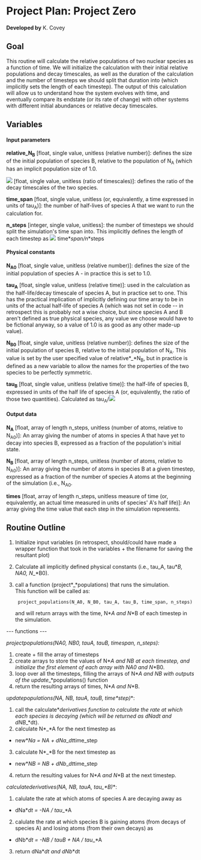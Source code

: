 Project Plan: Project Zero
=====================

**Developed by** K. Covey

Goal
---------
This routine will calculate the relative populations of two nuclear species as a function of time. We will initialize the calculation with their initial relative populations and decay timescales, as well as the duration of the calculation and the number of timesteps we should split that duration into (which implicitly sets the length of each timestep).  The output of this calculation will allow us to understand how the system evolves with time, and eventually compare its endstate (or its rate of change) with other systems with different initial abundances or relative decay timescales. 


Variables
---------

#### Input parameters

**relative_N<sub>B</sub>** [float, single value, unitless (relative number)]: defines the size of the initial population of species B, relative to the population of N<sub>A</sub> (which has an implicit population size of 1.0. 

**<img src="https://render.githubusercontent.com/render/math?math=\gamma">** [float, single value, unitless (ratio of timescales)]: defines the ratio of the decay timescales of the two species. 

**time_span** [float, single value, unitless (or, equivalently, a time expressed in units of tau<sub>A</sub>)]: the number of half-lives of species A that we want to run the calculation for.

**n_steps** [integer, single value, unitless]: the number of timesteps we should split the simulation's time span into. This implicitly defines the length of each timestep as <img src="https://render.githubusercontent.com/render/math?math=\Delta t="> time*_*span/n*_*steps

#### Physical constants
**N<sub>A0</sub>** [float, single value, unitless (relative number)]: defines the size of the initial population of species A - in practice this is set to 1.0.

**tau<sub>A</sub>** [float, single value, unitless (relative time)]: used in the calculation as the half-life/decay timescale of species A, but in practice set to one.  This has the practical implication of implicitly defining our time array to be in units of the actual half-life of species A (which was not set in code -- in retrospect this is probably not a wise choice, but since species A and B aren't defined as true physical species, any value we choose would have to be fictional anyway, so a value of 1.0 is as good as any other made-up value). 

**N<sub>B0</sub>** [float, single value, unitless (relative number)]: defines the size of the initial population of species B, relative to the initial population of N<sub>A</sub>. This value is set by the user specified value of relative*_*N<sub>B</sub>, but in practice is defined as a new variable to allow the names for the properties of the two species to be perfectly symmetric.

**tau<sub>B</sub>** [float, single value, unitless (relative time)]: the half-life of species B, expressed in units of the half life of species A (or, equivalently, the ratio of those two quantities).  Calculated as tau<sub>A</sub>/<img src="https://render.githubusercontent.com/render/math?math=\gamma"> 


#### Output data
**N<sub>A</sub>** [float, array of length n_steps, unitless (number of atoms, relative to N<sub>A0</sub>)]: An array giving the number of atoms in species A that have yet to decay into species B, expressed as a fraction of the population's initial state.

**N<sub>B</sub>** [float, array of length n_steps, unitless (number of atoms, relative to N<sub>A0</sub>)]: An array giving the number of atoms in species B at a given timestep, expressed as a fraction of the number of species A atoms at the beginning of the simulation (i.e., N<sub>A0</sub>.

**times** [float, array of length n_steps, unitless measure of time (or, equivalently, an actual time measured in units of species' A's half life)]: An array giving the time value that each step in the simulation represents. 


Routine Outline
---------

1. Initialize input variables (in retrospect, should/could have made a wrapper function that took in the variables + the filename for saving the resultant plot)

2. Calculate all implicitly defined physical constants (i.e., tau_A, tau*_*B, N*_*A0, N*_*B0).

3. call a function (project*_*populations) that runs the simulation.    
    This function will be called as:
    
        project_populations(N_A0, N_B0, tau_A, tau_B, time_span, n_steps)
        
    and will return arrays with the time, N*_*A and N*_*B of each timestep in the simulation.
    

--- functions ---    

**project*_*populations(N*_*A0, N*_*B0, tau*_*A, tau*_*B, time*_*span, n*_*steps):**

1. create + fill the array of timesteps
2. create arrays to store the values of N*_*A and N*_*B at each timestep, and initialize the first element of each array with N*_*A0 and N*_*B0.
3. loop over all the timesteps, filling the arrays of  N*_*A and N*_*B with outputs of the update*_*populations() function
4. return the resulting arrays of times, N*_*A and N*_*B.
   
**update*_*populations(N*_*A, N*_*B, tau*_*A, tau*_*B, time*_*step)**:

1. call the calculate*_*derivatives function to calculate the rate at which each species is decaying (which will be returned as dNa*_*dt and dNB*_*dt).
2. calculate N*_*A for the next timestep as 
  * new*_*Na = N*_*A + dNa*_*dt*time_step
3. calculate N*_*B for the next timestep as
  *  new*_*NB = N*_*B + dNb*_*dt*time_step
4. return the resulting values for N*_*A and N*_*B at the next timestep.

**calculate*_*derivatives(N*_*A, N*_*B, tau*_*A, tau*_*B)**:

1. calulate the rate at which atoms of species A are decaying away as
  * dNa*_*dt = -N*_*A / tau*_*A
2. calulate the rate at which species B is gaining atoms (from decays of species A) and losing atoms (from their own decays) as
  * dNb*_*dt = -N*_*B / tau*_*B + N*_*A / tau*_*A
3. return dNa*_*dt and dNb*_*dt
